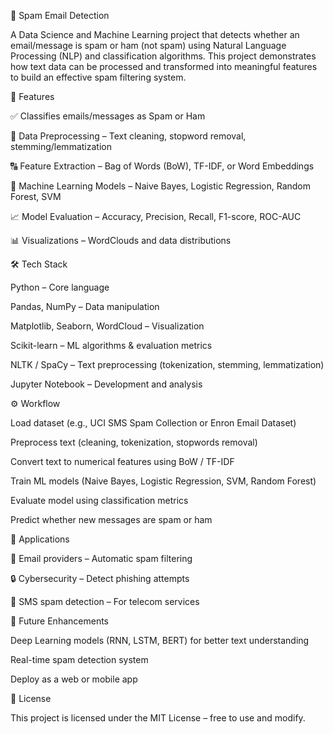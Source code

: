 📧 Spam Email Detection

A Data Science and Machine Learning project that detects whether an email/message is spam or ham (not spam) using Natural Language Processing (NLP) and classification algorithms. This project demonstrates how text data can be processed and transformed into meaningful features to build an effective spam filtering system.

🚀 Features

✅ Classifies emails/messages as Spam or Ham

🧹 Data Preprocessing – Text cleaning, stopword removal, stemming/lemmatization

🔠 Feature Extraction – Bag of Words (BoW), TF-IDF, or Word Embeddings

🧠 Machine Learning Models – Naive Bayes, Logistic Regression, Random Forest, SVM

📈 Model Evaluation – Accuracy, Precision, Recall, F1-score, ROC-AUC

📊 Visualizations – WordClouds and data distributions

🛠️ Tech Stack

Python – Core language

Pandas, NumPy – Data manipulation

Matplotlib, Seaborn, WordCloud – Visualization

Scikit-learn – ML algorithms & evaluation metrics

NLTK / SpaCy – Text preprocessing (tokenization, stemming, lemmatization)

Jupyter Notebook – Development and analysis

⚙️ Workflow

Load dataset (e.g., UCI SMS Spam Collection or Enron Email Dataset)

Preprocess text (cleaning, tokenization, stopwords removal)

Convert text to numerical features using BoW / TF-IDF

Train ML models (Naive Bayes, Logistic Regression, SVM, Random Forest)

Evaluate model using classification metrics

Predict whether new messages are spam or ham

🎯 Applications

📩 Email providers – Automatic spam filtering

🔒 Cybersecurity – Detect phishing attempts

📱 SMS spam detection – For telecom services

📌 Future Enhancements

Deep Learning models (RNN, LSTM, BERT) for better text understanding

Real-time spam detection system

Deploy as a web or mobile app

📜 License

This project is licensed under the MIT License – free to use and modify.
